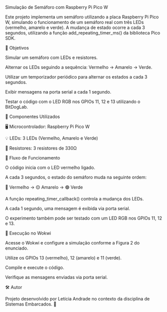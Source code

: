 Simulação de Semáforo com Raspberry Pi Pico W

Este projeto implementa um semáforo utilizando a placa Raspberry Pi Pico W, simulando o funcionamento de um semáforo real com três LEDs (vermelho, amarelo e verde). A mudança de estado ocorre a cada 3 segundos, utilizando a função add_repeating_timer_ms() da biblioteca Pico SDK.

📌 Objetivos

Simular um semáforo com LEDs e resistores.

Alternar os LEDs seguindo a sequência: Vermelho → Amarelo → Verde.

Utilizar um temporizador periódico para alternar os estados a cada 3 segundos.

Exibir mensagens na porta serial a cada 1 segundo.

Testar o código com o LED RGB nos GPIOs 11, 12 e 13 utilizando o BitDogLab.

🔧 Componentes Utilizados

🖥️ Microcontrolador: Raspberry Pi Pico W

💡 LEDs: 3 LEDs (Vermelho, Amarelo e Verde)

🔌 Resistores: 3 resistores de 330Ω

📜 Fluxo de Funcionamento

O código inicia com o LED vermelho ligado.

A cada 3 segundos, o estado do semáforo muda na seguinte ordem:

🔴 Vermelho → 🟡 Amarelo → 🟢 Verde

A função repeating_timer_callback() controla a mudança dos LEDs.

A cada 1 segundo, uma mensagem é exibida via porta serial.

O experimento também pode ser testado com um LED RGB nos GPIOs 11, 12 e 13.

🚀 Execução no Wokwi

Acesse o Wokwi e configure a simulação conforme a Figura 2 do enunciado.

Utilize os GPIOs 13 (vermelho), 12 (amarelo) e 11 (verde).

Compile e execute o código.

Verifique as mensagens enviadas via porta serial.

🛠 Autor

Projeto desenvolvido por Letícia Andrade no contexto da disciplina de Sistemas Embarcados. 🚀